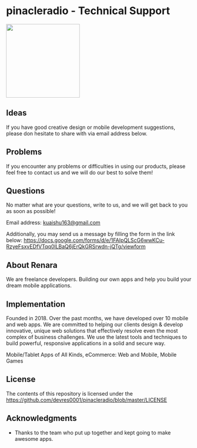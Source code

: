 # pinacleradio - Technical Support


<img src="https://www.jacques.com.au/wp-content/uploads/WEB_ICO_Technical-Support.png" height="200">

## Ideas
If you have good creative design or mobile development suggestions, please don hesitate to share with via email address below.


## Problems
If you encounter any problems or difficulties in using our products, please feel free to contact us and we will do our best to solve them!


## Questions
No matter what are your questions, write to us, and we will get back to you as soon as possible!


Email address: kuaishu163@gmail.com

Additionally, you may send us a message by filling the form in the link below: https://docs.google.com/forms/d/e/1FAIpQLScG6wwKCu-RzyeFsxvEDfVTqq0lLBaQ6jErQkGRSrwdn-jQTg/viewform

## About Renara

We are freelance developers. Building our own apps and help you build your dream mobile applications.

## Implementation
Founded in 2018. Over the past months, we have developed over 10 mobile and web apps. We are committed to helping our clients design & develop innovative, unique web solutions that effectively resolve even the most complex of business challenges. We use the latest tools and techniques to build powerful, responsive applications in a solid and secure way.

Mobile/Tablet Apps of All Kinds, eCommerce: Web and Mobile, Mobile Games



## License

The contents of this repository is licensed under the https://github.com/devres0001/pinacleradio/blob/master/LICENSE

## Acknowledgments

* Thanks to the team who put up together and kept going to make awesome apps. 
